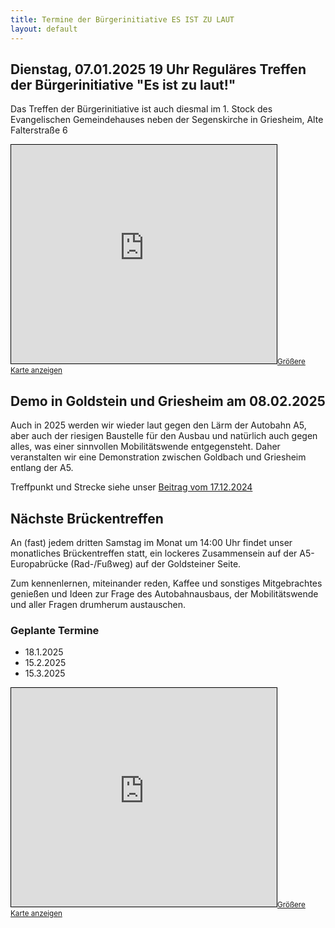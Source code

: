 ```yaml
---
title: Termine der Bürgerinitiative ES IST ZU LAUT
layout: default
---
```


## Dienstag, 07.01.2025 19 Uhr Reguläres Treffen der Bürgerinitiative "Es ist zu laut!"

Das Treffen der Bürgerinitiative ist auch diesmal im 1. Stock des Evangelischen Gemeindehauses
neben der Segenskirche in Griesheim, Alte Falterstraße 6

<iframe width="425" height="350" src="https://www.openstreetmap.org/export/embed.html?bbox=8.590943813323976%2C50.08483497046578%2C8.622658252716066%2C50.09773419934845&amp;layer=mapnik&amp;marker=50.0912850189243%2C8.60680103302002#map=16/50.0913/8.6068" style="border: 1px solid black"></iframe><small><a href="https://www.openstreetmap.org/?mlat=50.0913&amp;mlon=8.6068#map=16/50.0913/8.6068">Größere Karte anzeigen</a></small>

## Demo in Goldstein und Griesheim am 08.02.2025

Auch in 2025 werden wir wieder laut gegen den Lärm der Autobahn A5, aber auch der riesigen Baustelle für den Ausbau und natürlich auch gegen alles, was einer sinnvollen Mobilitätswende entgegensteht. Daher veranstalten wir eine Demonstration zwischen Goldbach und Griesheim entlang der A5.

Treffpunkt und Strecke siehe unser [Beitrag vom 17.12.2024](/homepage/2024/12/17/demo-08.02.2025.html)

## Nächste Brückentreffen

An (fast) jedem dritten Samstag im Monat um 14:00 Uhr findet unser monatliches Brückentreffen statt, ein lockeres Zusammensein auf der A5-Europabrücke (Rad-/Fußweg) auf der Goldsteiner Seite.

Zum kennenlernen, miteinander reden, Kaffee und sonstiges Mitgebrachtes genießen und Ideen zur Frage des Autobahnausbaus, der Mobilitätswende und aller Fragen drumherum austauschen.

### Geplante Termine

- 18.1.2025
- 15.2.2025
- 15.3.2025

<iframe width="425" height="350" src="https://www.openstreetmap.org/export/embed.html?bbox=8.611232042312624%2C50.084449454487164%2C8.62333416938782%2C50.09089955482507&amp;layer=mapnik&amp;marker=50.08767915505196%2C8.61728310585022" style="border: 1px solid black"></iframe><small><a href="https://www.openstreetmap.org/?mlat=50.08768&amp;mlon=8.61728#map=17/50.08767/8.61728">Größere Karte anzeigen</a></small>
